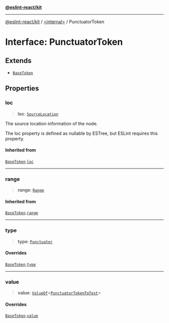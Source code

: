 [**@eslint-react/kit**](../../README.md)

***

[@eslint-react/kit](../../README.md) / [\<internal\>](../README.md) / PunctuatorToken

# Interface: PunctuatorToken

## Extends

- [`BaseToken`](BaseToken.md)

## Properties

### loc

> **loc**: [`SourceLocation`](SourceLocation.md)

The source location information of the node.

The loc property is defined as nullable by ESTree, but ESLint requires this property.

#### Inherited from

[`BaseToken`](BaseToken.md).[`loc`](BaseToken.md#loc)

***

### range

> **range**: [`Range`](../type-aliases/Range.md)

#### Inherited from

[`BaseToken`](BaseToken.md).[`range`](BaseToken.md#range)

***

### type

> **type**: [`Punctuator`](../README.md#punctuator)

#### Overrides

[`BaseToken`](BaseToken.md).[`type`](BaseToken.md#type)

***

### value

> **value**: [`ValueOf`](../type-aliases/ValueOf.md)\<[`PunctuatorTokenToText`](PunctuatorTokenToText.md)\>

#### Overrides

[`BaseToken`](BaseToken.md).[`value`](BaseToken.md#value)
